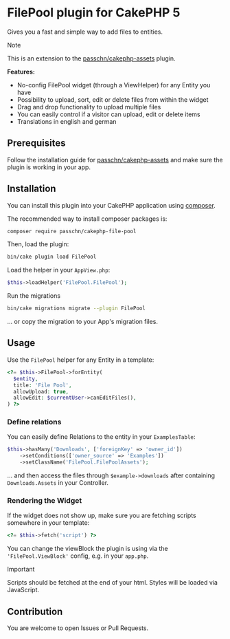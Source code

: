 # FilePool plugin for CakePHP 5

Gives you a fast and simple way to add files to entities.

> [!NOTE]
> This is an extension to the [passchn/cakephp-assets](https://packagist.org/packages/passchn/cakephp-assets) plugin.

**Features:**

* No-config FilePool widget (through a ViewHelper) for any Entity you have 
* Possibility to upload, sort, edit or delete files from within the widget 
* Drag and drop functionality to upload multiple files 
* You can easily control if a visitor can upload, edit or delete items 
* Translations in english and german

## Prerequisites

Follow the installation guide for [passchn/cakephp-assets](https://packagist.org/packages/passchn/cakephp-assets)
and make sure the plugin is working in your app.

## Installation

You can install this plugin into your CakePHP application using [composer](https://getcomposer.org).

The recommended way to install composer packages is:

```sh
composer require passchn/cakephp-file-pool
```

Then, load the plugin:

```sh
bin/cake plugin load FilePool
```

Load the helper in your `AppView.php`:

```php
$this->loadHelper('FilePool.FilePool');
```

Run the migrations

```sh
bin/cake migrations migrate --plugin FilePool
```

... or copy the migration to your App's migration files.

## Usage

Use the `FilePool` helper for any Entity in a template:

```php
<?= $this->FilePool->forEntity(
  $entity,
  title: 'File Pool',
  allowUpload: true,
  allowEdit: $currentUser->canEditFiles(),
) ?>
```

### Define relations 

You can easily define Relations to the entity in your `ExamplesTable`:

```php
$this->hasMany('Downloads', ['foreignKey' => 'owner_id'])
    ->setConditions(['owner_source' => 'Examples'])
    ->setClassName('FilePool.FilePoolAssets');
```

… and then access the files through `$example->downloads`  after containing `Downloads.Assets` in your Controller.

### Rendering the Widget

If the widget does not show up, make sure you are fetching scripts somewhere in your template: 

```php
<?= $this->fetch('script') ?>
```

You can change the viewBlock the plugin is using via the `'FilePool.ViewBlock'` config, e.g. in your `app.php`.

> [!IMPORTANT]  
> Scripts should be fetched at the end of your html. Styles will be loaded via JavaScript. 

## Contribution

You are welcome to open Issues or Pull Requests.
